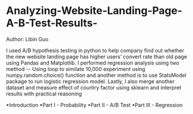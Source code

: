 # Analyzing-Website-Landing-Page-A-B-Test-Results-
Author: Libin Guo

I used A/B hypothesis testing in python to help company find out whether the new website landing page has higher users’ convert rate than old page using Pandas and Matplotlib. 
I performed regression analysis using two method -- Using loop to similate 10,000 experiment using numpy.random.choice() function and another method is to use StatsModel package to run logistic regression model.
Lastly, I also merge another dataset and measure effect of country factor using sklearn and interpret results with practical reasoning

•Introduction
•Part I - Probability
•Part II - A/B Test
•Part III - Regression

